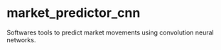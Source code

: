 # market_predictor_cnn
Softwares tools to predict market movements using convolution neural networks.
